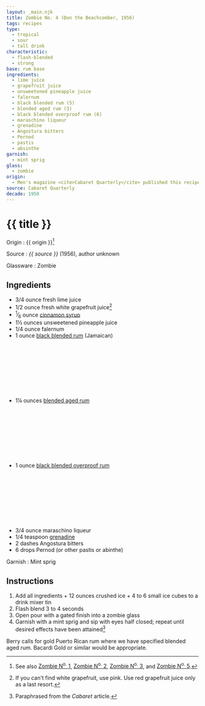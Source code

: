 ```yaml
---
layout: _main.njk
title: Zombie No. 4 (Don the Beachcomber, 1956)
tags: recipes
type:
  - tropical
  - sour
  - tall drink
characteristic:
  - flash-blended
  - strong
base: rum base
ingredients:
  - lime juice
  - grapefruit juice
  - unsweetened pineapple juice
  - falernum
  - black blended rum (5)
  - blended aged rum (3)
  - black blended overproof rum (6)
  - maraschino liqueur
  - grenadine
  - Angostura bitters
  - Pernod
  - pastis
  - absinthe
garnish:
  - mint sprig
glass:
  - zombie
origin:
  - Men's magazine <cite>Cabaret Quarterly</cite> published this recipe in 1956, with the final paragraph stating <q>Don The Beachcomber has consented to <cite>Cabaret</cite>&rsquo;s request for the true recipe. Here, for the first time in print, is the secret to the real Zombie.</q>
source: Cabaret Quarterly
decade: 1950
---
```


<!-- markdownlint-disable MD025 -->
# {{ title }}
<!-- markdownlint-disable MD025 -->

  Origin
    :  {{ origin }}[^1]

  Source
    : <cite>{{ source }}</cite> (1956), author unknown

  Glassware
    : Zombie

[^1]: See also [Zombie N<sup>o.</sup> 1](/recipes/zombie-1-donns-1934.md), [Zombie N<sup>o.</sup> 2](/recipes/zombie-2-trader-vics-1947/), [Zombie N<sup>o.</sup> 3](/recipes/zombie-3-donns-1950.md), and [Zombie N<sup>o.</sup> 5](/recipes/zombie-5-jeff-berry-hamiltons/).

## Ingredients

- 3/4 ounce fresh lime juice
- 1/2 ounce fresh white grapefruit juice[^2]
- <span class="frac"><sup>1</sup>&frasl;<sub>6</sub></span> ounce [cinnamon syrup](/mixes/cinnamon-syrup)
- 1&frac12; ounces unsweetened pineapple juice
- 1/4 ounce falernum
- 1 ounce [black blended rum](/rums/11-rum-black-blended/) (Jamaican)<icon-l space="1em" class="bigger" label="(5)"><span class="with-icon"><svg class="icon"><use href="/assets/images/icons/circle-5.svg#circle-5"></use></svg></span></icon-l>
- 1&frac14; ounces [blended aged rum](/rums/05-rum-blended-aged/)<icon-l space="1em" class="bigger" label="(3)"><span class="with-icon"><svg class="icon"><use href="/assets/images/icons/circle-3.svg#circle-3"></use></svg></span></icon-l>
- 1 ounce [black blended overproof rum](/rums/12-rum-black-blended-overproof/)<icon-l space="1em" class="bigger" label="(6)"><span class="with-icon"><svg class="icon"><use href="/assets/images/icons/circle-6.svg#circle-6"></use></svg></span></icon-l>
- 3/4 ounce maraschino liqueur
- 1/4 teaspoon [grenadine](/mixes/grenadine)
- 2 dashes Angostura bitters
- 6 drops Pernod (or other pastis or abinthe)

[^2]: If you can't find white grapefruit, use pink. Use red grapefruit juice only as a last resort.

Garnish
  : Mint sprig

## Instructions

1. Add all ingredients + 12 ounces crushed ice + 4 to 6 small ice cubes to a drink mixer tin
2. Flash blend 3 to 4 seconds
3. Open pour with a gated finish into a zombie glass
4. Garnish with a mint sprig and sip with eyes half closed; repeat until desired effects have been attained[^3]

[^3]: Paraphrased from the <cite>Cabaret</cite> article.

<tiki-callout type="tip">
  Berry calls for gold Puerto Rican rum where we have specified blended aged rum. Bacardi Gold or similar would be appropriate.

</tiki-callout>
